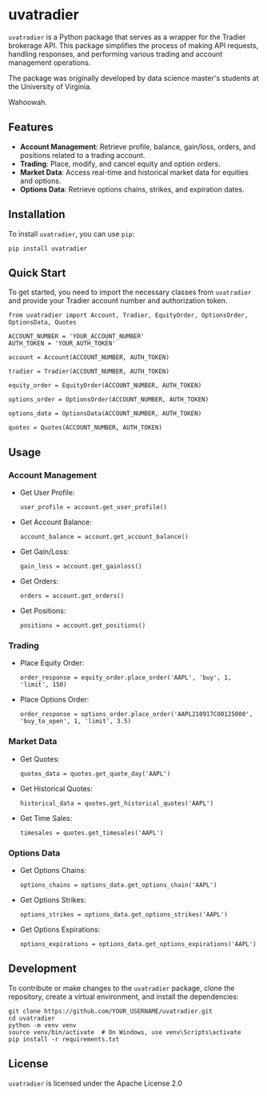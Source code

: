 # uvatradier

`uvatradier` is a Python package that serves as a wrapper for the Tradier brokerage API. This package simplifies the process of making API requests, handling responses, and performing various trading and account management operations.

The package was originally developed by data science master's students at the University of Virginia.

Wahoowah.

## Features

- **Account Management**: Retrieve profile, balance, gain/loss, orders, and positions related to a trading account.
- **Trading**: Place, modify, and cancel equity and option orders.
- **Market Data**: Access real-time and historical market data for equities and options.
- **Options Data**: Retrieve options chains, strikes, and expiration dates.

## Installation

To install `uvatradier`, you can use `pip`:

`pip install uvatradier`

## Quick Start

To get started, you need to import the necessary classes from `uvatradier` and provide your Tradier account number and authorization token.

`from uvatradier import Account, Tradier, EquityOrder, OptionsOrder, OptionsData, Quotes`

`ACCOUNT_NUMBER = 'YOUR_ACCOUNT_NUMBER'` <br>
`AUTH_TOKEN = 'YOUR_AUTH_TOKEN'`

`account = Account(ACCOUNT_NUMBER, AUTH_TOKEN)` <br>

`tradier = Tradier(ACCOUNT_NUMBER, AUTH_TOKEN)` <br>

`equity_order = EquityOrder(ACCOUNT_NUMBER, AUTH_TOKEN)`

`options_order = OptionsOrder(ACCOUNT_NUMBER, AUTH_TOKEN)`

`options_data = OptionsData(ACCOUNT_NUMBER, AUTH_TOKEN)`

`quotes = Quotes(ACCOUNT_NUMBER, AUTH_TOKEN)`

## Usage

### Account Management

- Get User Profile:

  `user_profile = account.get_user_profile()`

- Get Account Balance:

  `account_balance = account.get_account_balance()`

- Get Gain/Loss:

  `gain_loss = account.get_gainloss()`

- Get Orders:

  `orders = account.get_orders()`

- Get Positions:

  `positions = account.get_positions()`

### Trading

- Place Equity Order:

  `order_response = equity_order.place_order('AAPL', 'buy', 1, 'limit', 150)`

- Place Options Order:

  `order_response = options_order.place_order('AAPL210917C00125000', 'buy_to_open', 1, 'limit', 3.5)`

### Market Data

- Get Quotes:

  `quotes_data = quotes.get_quote_day('AAPL')`

- Get Historical Quotes:

  `historical_data = quotes.get_historical_quotes('AAPL')`

- Get Time Sales:

  `timesales = quotes.get_timesales('AAPL')`

### Options Data

- Get Options Chains:

  `options_chains = options_data.get_options_chain('AAPL')`

- Get Options Strikes:

  `options_strikes = options_data.get_options_strikes('AAPL')`

- Get Options Expirations:

  `options_expirations = options_data.get_options_expirations('AAPL')`

## Development

To contribute or make changes to the `uvatradier` package, clone the repository, create a virtual environment, and install the dependencies:

`git clone https://github.com/YOUR_USERNAME/uvatradier.git` <br>
`cd uvatradier` <br>
`python -m venv venv` <br>
`source venv/bin/activate  # On Windows, use venv\Scripts\activate` <br>
`pip install -r requirements.txt` <br>

## License

`uvatradier` is licensed under the Apache License 2.0
